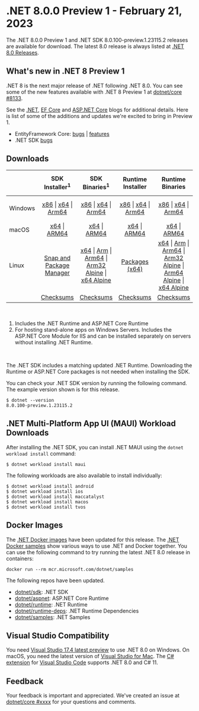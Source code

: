 # .NET 8.0.0 Preview 1 - February 21, 2023

The .NET 8.0.0 Preview 1 and .NET SDK 8.0.100-preview.1.23115.2 releases are available for download. The latest 8.0 release is always listed at [.NET 8.0 Releases](../README.md).

## What's new in .NET 8 Preview 1

.NET 8 is the next major release of .NET following .NET 8.0. You can see some of the new features available with .NET 8 Preview 1 at [dotnet/core #8133](https://github.com/dotnet/core/issues/8133).

See the [.NET][dotnet-blog], [EF Core][ef-blog] and [ASP.NET Core][aspnet-blog] blogs for additional details.
Here is list of some of the additions and updates we're excited to bring in Preview 1.

* EntityFramework Core: [bugs][ef_bugs] | [features][ef_features]
* .NET SDK [bugs][sdk_bugs]

## Downloads

|           | SDK Installer<sup>1</sup>                        | SDK Binaries<sup>1</sup>                 | Runtime Installer                                        | Runtime Binaries                                 | ASP.NET Core Runtime           |Windows Desktop Runtime          |
| --------- | :------------------------------------------:     | :----------------------:                 | :---------------------------:                            | :-------------------------:                      | :-----------------:            | :-----------------:            |
| Windows   | [x86][dotnet-sdk-win-x86.exe] \| [x64][dotnet-sdk-win-x64.exe] \| [Arm64][dotnet-sdk-win-arm64.exe] | [x86][dotnet-sdk-win-x86.zip] \| [x64][dotnet-sdk-win-x64.zip] \|  [Arm64][dotnet-sdk-win-arm64.zip] | [x86][dotnet-runtime-win-x86.exe] \| [x64][dotnet-runtime-win-x64.exe] \| [Arm64][dotnet-runtime-win-arm64.exe] | [x86][dotnet-runtime-win-x86.zip] \| [x64][dotnet-runtime-win-x64.zip] \| [Arm64][dotnet-runtime-win-arm64.zip] | [x86][aspnetcore-runtime-win-x86.exe] \| [x64][aspnetcore-runtime-win-x64.exe] \|<br> [Hosting Bundle][dotnet-hosting-win.exe]<sup>2</sup> | [x86][windowsdesktop-runtime-win-x86.exe] \| [x64][windowsdesktop-runtime-win-x64.exe] \| [Arm64][windowsdesktop-runtime-win-arm64.exe] |
| macOS     | [x64][dotnet-sdk-osx-x64.pkg] \| [ARM64][dotnet-sdk-osx-arm64.pkg] | [x64][dotnet-sdk-osx-x64.tar.gz] \| [ARM64][dotnet-sdk-osx-arm64.tar.gz]  | [x64][dotnet-runtime-osx-x64.pkg] \| [ARM64][dotnet-runtime-osx-arm64.pkg] | [x64][dotnet-runtime-osx-x64.tar.gz] \| [ARM64][dotnet-runtime-osx-arm64.tar.gz]| [x64][aspnetcore-runtime-osx-x64.tar.gz] \| [ARM64][aspnetcore-runtime-osx-arm64.tar.gz] | - |<sup>1</sup>
| Linux     |  [Snap and Package Manager](../install-linux.md)  | [x64][dotnet-sdk-linux-x64.tar.gz] \| [Arm][dotnet-sdk-linux-arm.tar.gz]  \| [Arm64][dotnet-sdk-linux-arm64.tar.gz] \| [Arm32 Alpine][dotnet-sdk-linux-musl-arm.tar.gz]  \| [x64 Alpine][dotnet-sdk-linux-musl-x64.tar.gz] | [Packages (x64)][linux-packages] | [x64][dotnet-runtime-linux-x64.tar.gz] \| [Arm][dotnet-runtime-linux-arm.tar.gz] \| [Arm64][dotnet-runtime-linux-arm64.tar.gz] \| [Arm32 Alpine][dotnet-runtime-linux-musl-arm.tar.gz] \| [Arm64 Alpine][dotnet-runtime-linux-musl-arm64.tar.gz] \| [x64 Alpine][dotnet-runtime-linux-musl-x64.tar.gz]  | [x64][aspnetcore-runtime-linux-x64.tar.gz]<sup>1</sup>  \| [Arm][aspnetcore-runtime-linux-arm.tar.gz]<sup>1</sup> \| [Arm64][aspnetcore-runtime-linux-arm64.tar.gz]<sup>1</sup> \| [x64 Alpine][aspnetcore-runtime-linux-musl-x64.tar.gz] | - | <sup>1</sup> |
|  | [Checksums][checksums-sdk]                             | [Checksums][checksums-sdk]                                      | [Checksums][checksums-runtime]                             | [Checksums][checksums-runtime]  | [Checksums][checksums-runtime]  | [Checksums][checksums-runtime]

</br>

1. Includes the .NET Runtime and ASP.NET Core Runtime
2. For hosting stand-alone apps on Windows Servers. Includes the ASP.NET Core Module for IIS and can be installed separately on servers without installing .NET Runtime.

</br>

The .NET SDK includes a matching updated .NET Runtime. Downloading the Runtime or ASP.NET Core packages is not needed when installing the SDK.

You can check your .NET SDK version by running the following command. The example version shown is for this release.

```console
$ dotnet --version
8.0.100-preview.1.23115.2
```

## .NET Multi-Platform App UI (MAUI) Workload Downloads

 After installing the .NET SDK, you can install .NET MAUI using the `dotnet workload install` command:

 ```console
 $ dotnet workload install maui
 ```

 The following workloads are also available to install individually:

 ```console
 $ dotnet workload install android
 $ dotnet workload install ios
 $ dotnet workload install maccatalyst
 $ dotnet workload install macos
 $ dotnet workload install tvos
 ```

## Docker Images

The [.NET Docker images](https://hub.docker.com/_/microsoft-dotnet) have been updated for this release. The [.NET Docker samples](https://github.com/dotnet/dotnet-docker/blob/main/samples/README.md) show various ways to use .NET and Docker together. You can use the following command to try running the latest .NET 8.0 release in containers:

```console
docker run --rm mcr.microsoft.com/dotnet/samples
```

The following repos have been updated.

* [dotnet/sdk](https://hub.docker.com/_/microsoft-dotnet-sdk/): .NET SDK
* [dotnet/aspnet](https://hub.docker.com/_/microsoft-dotnet-aspnet/): ASP.NET Core Runtime
* [dotnet/runtime](https://hub.docker.com/_/microsoft-dotnet-runtime/): .NET Runtime
* [dotnet/runtime-deps](https://hub.docker.com/_/microsoft-dotnet-runtime-deps/): .NET Runtime Dependencies
* [dotnet/samples](https://hub.docker.com/_/microsoft-dotnet-samples/): .NET Samples

## Visual Studio Compatibility

You need [Visual Studio 17.4 latest preview](https://visualstudio.microsoft.com) to use .NET 8.0 on Windows. On macOS, you need the latest version of [Visual Studio for Mac](https://visualstudio.microsoft.com/vs/mac/). The [C# extension](https://code.visualstudio.com/docs/languages/dotnet) for [Visual Studio Code](https://code.visualstudio.com/) supports .NET 8.0 and C# 11.


## Feedback

Your feedback is important and appreciated. We've created an issue at [dotnet/core #xxxx](https://github.com/dotnet/core/issues/xxxx) for your questions and comments.

[blob-runtime]: https://dotnetcli.blob.core.windows.net/dotnet/Runtime/
[blob-sdk]: https://dotnetcli.blob.core.windows.net/dotnet/Sdk/
[release-notes]: https://github.com/dotnet/core/blob/main/release-notes/8.0/preview/8.0.0-preview.1.md

[checksums-runtime]: https://dotnetcli.blob.core.windows.net/dotnet/checksums/8.0.0-preview.1-sha.txt
[checksums-sdk]: https://dotnetcli.blob.core.windows.net/dotnet/checksums/8.0.0-preview.1-sha.txt

[linux-install]: https://learn.microsoft.com/dotnet/core/install/linux
[linux-setup]: https://github.com/dotnet/core/blob/main/Documentation/linux-setup.md

[dotnet-blog]:  https://devblogs.microsoft.com/dotnet/announcing-net-8-preview-1/
[aspnet-blog]: https://devblogs.microsoft.com/dotnet/asp-net-core-updates-in-dotnet-8-preview-1/
[ef-blog]: https://devblogs.microsoft.com/dotnet/announcing-entity-framework-8-preview-1
[ef_bugs]: https://github.com/dotnet/efcore/issues?q=is%3Aissue+milestone%3A8.0.0-preview1+is%3Aclosed+label%3Atype-bug
[ef_features]: https://github.com/dotnet/efcore/issues?q=is%3Aissue+milestone%3A8.0.0-preview1+is%3Aclosed+label%3Atype-enhancement

[aspnet_bugs]: https://github.com/aspnet/AspNetCore/issues?q=is%3Aissue+milestone%3A8.0.0-preview1+label%3ADone+label%3Abug
[aspnet_features]: https://github.com/aspnet/AspNetCore/issues?q=is%3Aissue+milestone%3A8.0.0-preview1+label%3ADone+label%3Aenhancement
[runtime_bugs]: https://github.com/dotnet/runtime/issues?utf8=%E2%9C%93&q=is%3Aissue+milestone%3A8.0+label%3Abug+
[runtime_features]: https://github.com/dotnet/runtime/issues?q=is%3Aissue+milestone%3A8.0+label%3Aenhancement

[sdk_bugs]: https://github.com/dotnet/sdk/issues?q=is%3Aissue+is%3Aclosed+milestone%3A8.0.1xx
[linux-packages]: 8.0.0-preview.1-install-instructions.md



[//]: # ( Runtime 8.0.0-preview.1.23110.8)
[dotnet-runtime-linux-arm.tar.gz]: https://download.visualstudio.microsoft.com/download/pr/3b7465f1-467e-405b-bb4d-546e3f9026d1/818a6a302e7bde633ee0cc62b609aeab/dotnet-runtime-8.0.0-preview.1.23110.8-linux-arm.tar.gz
[dotnet-runtime-linux-arm64.tar.gz]: https://download.visualstudio.microsoft.com/download/pr/29109381-5068-4e80-a3f8-d0c825202bbc/b4205a8a483c639c0cfdf54bb1fb5ec6/dotnet-runtime-8.0.0-preview.1.23110.8-linux-arm64.tar.gz
[dotnet-runtime-linux-musl-arm.tar.gz]: https://download.visualstudio.microsoft.com/download/pr/4b5ac13b-eb03-468f-b47b-0c0b0a229c34/2b475a0d3fbff23b500230354db0ef87/dotnet-runtime-8.0.0-preview.1.23110.8-linux-musl-arm.tar.gz
[dotnet-runtime-linux-musl-arm64.tar.gz]: https://download.visualstudio.microsoft.com/download/pr/2f8d9b41-337e-4b53-9c1b-a892dc6a8042/ee14d933741ebebc044f7a727d731fc9/dotnet-runtime-8.0.0-preview.1.23110.8-linux-musl-arm64.tar.gz
[dotnet-runtime-linux-musl-x64.tar.gz]: https://download.visualstudio.microsoft.com/download/pr/6c34a04d-9e4c-4644-ae8e-99e02c56bc47/dc4de18e698a932b91834495b9cae624/dotnet-runtime-8.0.0-preview.1.23110.8-linux-musl-x64.tar.gz
[dotnet-runtime-linux-x64.tar.gz]: https://download.visualstudio.microsoft.com/download/pr/6c535b62-2132-4f07-90d0-2b172d18e436/b4b8aa2b558e1472c650a40707f25241/dotnet-runtime-8.0.0-preview.1.23110.8-linux-x64.tar.gz
[dotnet-runtime-osx-arm64.pkg]: https://download.visualstudio.microsoft.com/download/pr/da75b8f3-eaa6-4e81-89ea-5b1c357e1c14/1abeb68098e58c7c3a290e4d67920cf5/dotnet-runtime-8.0.0-preview.1.23110.8-osx-arm64.pkg
[dotnet-runtime-osx-arm64.tar.gz]: https://download.visualstudio.microsoft.com/download/pr/13005a07-288f-4c55-b874-71a336d4c687/ba476df7f39fd64214b1911ac4791c97/dotnet-runtime-8.0.0-preview.1.23110.8-osx-arm64.tar.gz
[dotnet-runtime-osx-x64.pkg]: https://download.visualstudio.microsoft.com/download/pr/b2dfdd00-3ec3-4834-8790-daf3729388b7/fbcd513ad80edeed216a573706b31682/dotnet-runtime-8.0.0-preview.1.23110.8-osx-x64.pkg
[dotnet-runtime-osx-x64.tar.gz]: https://download.visualstudio.microsoft.com/download/pr/02916946-04e0-45d1-b36d-07ebc9bab6c2/c160d7f42df423bd40d7251ee015b440/dotnet-runtime-8.0.0-preview.1.23110.8-osx-x64.tar.gz
[dotnet-runtime-win-arm64.exe]: https://download.visualstudio.microsoft.com/download/pr/f3aad036-4c65-4e2d-95b2-a7a3999f93de/c79f2f807a76114ba22270f29d88bff6/dotnet-runtime-8.0.0-preview.1.23110.8-win-arm64.exe
[dotnet-runtime-win-arm64.zip]: https://download.visualstudio.microsoft.com/download/pr/735b4b58-1993-4c90-af52-c18adcd78d27/2e24da183158102b29efac13d96c1078/dotnet-runtime-8.0.0-preview.1.23110.8-win-arm64.zip
[dotnet-runtime-win-x64.exe]: https://download.visualstudio.microsoft.com/download/pr/0a3c32e2-f2fb-494e-b70f-690bcbb6943b/346acb237c1b630c21c112ec0163f3e6/dotnet-runtime-8.0.0-preview.1.23110.8-win-x64.exe
[dotnet-runtime-win-x64.zip]: https://download.visualstudio.microsoft.com/download/pr/7518ee75-65fc-4f81-8b2c-cef15d4e9b09/fd3003f3de906ba1bf224d8396054def/dotnet-runtime-8.0.0-preview.1.23110.8-win-x64.zip
[dotnet-runtime-win-x86.exe]: https://download.visualstudio.microsoft.com/download/pr/65710155-7232-446e-aece-8861bfe97624/28ceecaaef6fb9cbc531119d7973ff9e/dotnet-runtime-8.0.0-preview.1.23110.8-win-x86.exe
[dotnet-runtime-win-x86.zip]: https://download.visualstudio.microsoft.com/download/pr/02a80df4-e93e-457b-ac26-638572a18fbb/8051f5da52a0c2fa91fb0d22e595ecdc/dotnet-runtime-8.0.0-preview.1.23110.8-win-x86.zip

[//]: # ( WindowsDesktop 8.0.0-preview.1.23112.2)
[windowsdesktop-runtime-win-arm64.exe]: https://download.visualstudio.microsoft.com/download/pr/19536364-47ac-4668-93b4-7ac161113e97/b76d7bcc975d642ca2f2c6a9849868a6/windowsdesktop-runtime-8.0.0-preview.1.23112.2-win-arm64.exe
[windowsdesktop-runtime-win-arm64.zip]: https://download.visualstudio.microsoft.com/download/pr/62660c8f-16f1-4e3e-a08d-9ff07d982841/3a269998e9add66853b52ca3320a5ca3/windowsdesktop-runtime-8.0.0-preview.1.23112.2-win-arm64.zip
[windowsdesktop-runtime-win-x64.exe]: https://download.visualstudio.microsoft.com/download/pr/16b93712-2a98-4e2e-ab28-8d195695163f/74e0b6eba4df1398c6eb5779bbb6ef32/windowsdesktop-runtime-8.0.0-preview.1.23112.2-win-x64.exe
[windowsdesktop-runtime-win-x64.zip]: https://download.visualstudio.microsoft.com/download/pr/b4654cad-81ab-4b77-9e53-3d97c054367a/cd5145a9c61682028bca684b3b7d096b/windowsdesktop-runtime-8.0.0-preview.1.23112.2-win-x64.zip
[windowsdesktop-runtime-win-x86.exe]: https://download.visualstudio.microsoft.com/download/pr/7568cf55-1140-4afd-bfc0-2af10198215b/d3323aac0a304959c625315bc618433e/windowsdesktop-runtime-8.0.0-preview.1.23112.2-win-x86.exe
[windowsdesktop-runtime-win-x86.zip]: https://download.visualstudio.microsoft.com/download/pr/ae636827-07f0-49c7-9be7-45df8f4c9b3a/ec22c4e75a6800dcf7941547ba6409ee/windowsdesktop-runtime-8.0.0-preview.1.23112.2-win-x86.zip

[//]: # ( ASP 8.0.0-preview.1.23112.2)
[aspnetcore-runtime-linux-arm.tar.gz]: https://download.visualstudio.microsoft.com/download/pr/c1d2c535-8832-48c2-87bb-d033fc2c6f8b/80291a7b9988aca397cbe5ac8821d6cc/aspnetcore-runtime-8.0.0-preview.1.23112.2-linux-arm.tar.gz
[aspnetcore-runtime-linux-arm64.tar.gz]: https://download.visualstudio.microsoft.com/download/pr/63cbd12f-0328-4828-878c-4970ebe2561d/3b0e89d0e68beb6d09ad2323d64d039c/aspnetcore-runtime-8.0.0-preview.1.23112.2-linux-arm64.tar.gz
[aspnetcore-runtime-linux-musl-arm.tar.gz]: https://download.visualstudio.microsoft.com/download/pr/49f41a35-b175-4699-a6ab-aa6dffc806ee/3247951bf1976a38abe0e0c9d641802a/aspnetcore-runtime-8.0.0-preview.1.23112.2-linux-musl-arm.tar.gz
[aspnetcore-runtime-linux-musl-arm64.tar.gz]: https://download.visualstudio.microsoft.com/download/pr/19630d64-685e-4882-a7e8-a70077642cec/0a7680100590d0d4bef2a6ee9004ab4e/aspnetcore-runtime-8.0.0-preview.1.23112.2-linux-musl-arm64.tar.gz
[aspnetcore-runtime-linux-musl-x64.tar.gz]: https://download.visualstudio.microsoft.com/download/pr/f7a955d6-27fd-4a8f-8c1d-ccafe789c723/c01fcac1c82a6e52bd007a5f83d6251c/aspnetcore-runtime-8.0.0-preview.1.23112.2-linux-musl-x64.tar.gz
[aspnetcore-runtime-linux-x64.tar.gz]: https://download.visualstudio.microsoft.com/download/pr/bcd36740-4478-4104-aad3-97de2eda3c63/4278c479d008a08a82e6ed799ea4cab6/aspnetcore-runtime-8.0.0-preview.1.23112.2-linux-x64.tar.gz
[aspnetcore-runtime-osx-arm64.tar.gz]: https://download.visualstudio.microsoft.com/download/pr/00e1ec5d-62c0-4084-bf5d-f5667a77afe5/f4d1ceeb2d51a60323084ef43317b1f2/aspnetcore-runtime-8.0.0-preview.1.23112.2-osx-arm64.tar.gz
[aspnetcore-runtime-osx-x64.tar.gz]: https://download.visualstudio.microsoft.com/download/pr/60354a8c-773b-4999-af88-f6232bf5b644/19f1f472670e5625ee6a75d09b95653b/aspnetcore-runtime-8.0.0-preview.1.23112.2-osx-x64.tar.gz
[aspnetcore-runtime-win-arm64.zip]: https://download.visualstudio.microsoft.com/download/pr/a078e06e-3942-4fca-99ee-29e1aa50b07b/af7d350201b779ee06365f19f0e487e6/aspnetcore-runtime-8.0.0-preview.1.23112.2-win-arm64.zip
[aspnetcore-runtime-win-x64.exe]: https://download.visualstudio.microsoft.com/download/pr/12ddd219-183e-4c8f-9079-ed04118328ad/6a51b50f0469e83ab21656e89079ee4d/aspnetcore-runtime-8.0.0-preview.1.23112.2-win-x64.exe
[aspnetcore-runtime-win-x64.zip]: https://download.visualstudio.microsoft.com/download/pr/7a8d9400-6123-4da2-9425-2206666af7b7/234ab5bcdcc243f9a096deb6e5005629/aspnetcore-runtime-8.0.0-preview.1.23112.2-win-x64.zip
[aspnetcore-runtime-win-x86.exe]: https://download.visualstudio.microsoft.com/download/pr/d922e621-f8ad-49ae-b68f-468884902a4b/195ddbf5b9091f70eb86fe268c099e01/aspnetcore-runtime-8.0.0-preview.1.23112.2-win-x86.exe
[aspnetcore-runtime-win-x86.zip]: https://download.visualstudio.microsoft.com/download/pr/c4d490ef-b84c-4d72-917e-ca888708897b/890bb35f7eb345a41d417f6f3fb27a50/aspnetcore-runtime-8.0.0-preview.1.23112.2-win-x86.zip
[dotnet-hosting-win.exe]: https://download.visualstudio.microsoft.com/download/pr/b671a565-b18e-4c5d-84f3-1dba30b2d5ec/ea9dae82779be5c3456f94b60d74b418/dotnet-hosting-8.0.0-preview.1.23112.2-win.exe

[//]: # ( SDK 8.0.100-preview.1.23115.2)
[dotnet-sdk-linux-arm.tar.gz]: https://download.visualstudio.microsoft.com/download/pr/1fb6d1b1-e976-4e94-9009-229ee313dfa5/5476a83dcda6d51617598cff9db793bd/dotnet-sdk-8.0.100-preview.1.23115.2-linux-arm.tar.gz
[dotnet-sdk-linux-arm64.tar.gz]: https://download.visualstudio.microsoft.com/download/pr/57c316ef-4b1d-4b1e-b180-f38302132d3d/b938e1b373897fadfb25ff4b55ca32e6/dotnet-sdk-8.0.100-preview.1.23115.2-linux-arm64.tar.gz
[dotnet-sdk-linux-musl-arm.tar.gz]: https://download.visualstudio.microsoft.com/download/pr/23b0480f-384f-4ba8-b047-140ff0d67806/a1a01f23f1a7fc8d996a1e2d99560273/dotnet-sdk-8.0.100-preview.1.23115.2-linux-musl-arm.tar.gz
[dotnet-sdk-linux-musl-arm64.tar.gz]: https://download.visualstudio.microsoft.com/download/pr/b4fde77f-5016-40ef-be38-ecea34fe73b3/6f2f78d153c102f592aecbf364befba6/dotnet-sdk-8.0.100-preview.1.23115.2-linux-musl-arm64.tar.gz
[dotnet-sdk-linux-musl-x64.tar.gz]: https://download.visualstudio.microsoft.com/download/pr/60cae83e-cc73-4ce4-9d94-c828fad4d9e0/4add3672b15f491291764c6530eb1bb5/dotnet-sdk-8.0.100-preview.1.23115.2-linux-musl-x64.tar.gz
[dotnet-sdk-linux-x64.tar.gz]: https://download.visualstudio.microsoft.com/download/pr/e2578737-231b-493c-a6ee-f181496fe679/18038808d2621094ebe172ca011a7c22/dotnet-sdk-8.0.100-preview.1.23115.2-linux-x64.tar.gz
[dotnet-sdk-osx-arm64.pkg]: https://download.visualstudio.microsoft.com/download/pr/b54698c3-d371-492f-b9f1-998a60136156/3ff37050db93fd5fd5ab86befe42bb08/dotnet-sdk-8.0.100-preview.1.23115.2-osx-arm64.pkg
[dotnet-sdk-osx-arm64.tar.gz]: https://download.visualstudio.microsoft.com/download/pr/00476255-fac3-4e26-98a4-c487aa89945c/76550e8fb59f35fcb6b789d570b9ace5/dotnet-sdk-8.0.100-preview.1.23115.2-osx-arm64.tar.gz
[dotnet-sdk-osx-x64.pkg]: https://download.visualstudio.microsoft.com/download/pr/993e8460-176f-4669-9337-b4725c355146/f903c2ff758fee42121da67772dfd0c5/dotnet-sdk-8.0.100-preview.1.23115.2-osx-x64.pkg
[dotnet-sdk-osx-x64.tar.gz]: https://download.visualstudio.microsoft.com/download/pr/0b01073d-3861-4fe0-abba-41e271c79725/12150bdbeeeb50e157b91f2adab90c80/dotnet-sdk-8.0.100-preview.1.23115.2-osx-x64.tar.gz
[dotnet-sdk-win-arm64.exe]: https://download.visualstudio.microsoft.com/download/pr/4f5a7e91-b186-40da-95a9-c01a8f8cd55f/1189b1bf14136d7075ef6a23c3a5b70d/dotnet-sdk-8.0.100-preview.1.23115.2-win-arm64.exe
[dotnet-sdk-win-arm64.zip]: https://download.visualstudio.microsoft.com/download/pr/86553a5e-ed5f-462b-819a-e850972413d2/41e5581320aac04fb55fa929603f1b2a/dotnet-sdk-8.0.100-preview.1.23115.2-win-arm64.zip
[dotnet-sdk-win-x64.exe]: https://download.visualstudio.microsoft.com/download/pr/9b723333-0fa0-4601-bb83-aa842fda27d7/fd2b0e727ba2442a93a511aaa3817e67/dotnet-sdk-8.0.100-preview.1.23115.2-win-x64.exe
[dotnet-sdk-win-x64.zip]: https://download.visualstudio.microsoft.com/download/pr/a1b7c03d-7c06-4d07-a99d-b7c919fc9b9a/0b57d52282f0e56c8701aaafd31cab90/dotnet-sdk-8.0.100-preview.1.23115.2-win-x64.zip
[dotnet-sdk-win-x86.exe]: https://download.visualstudio.microsoft.com/download/pr/efef3a6c-b2b0-4c2e-82d0-ead02e4d6bb0/a4e88db099d462f65e08823d7c526ed3/dotnet-sdk-8.0.100-preview.1.23115.2-win-x86.exe
[dotnet-sdk-win-x86.zip]: https://download.visualstudio.microsoft.com/download/pr/83c277bd-f1da-404e-8d7b-d3ecaeff3033/bd44769f850d158983a5d9215facc02d/dotnet-sdk-8.0.100-preview.1.23115.2-win-x86.zip
